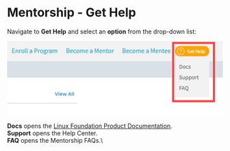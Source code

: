 # Mentorship - Get Help

Navigate to **Get Help** and select an **option** from the drop-down list:

![](<../.gitbook/assets/mentorship get help.png>)

**Docs** opens the [Linux Foundation Product Documentation](https://docs.linuxfoundation.org/lfx/mentorship).\
**Support** opens the Help Center.\
**FAQ** opens the Mentorship FAQs.\\
